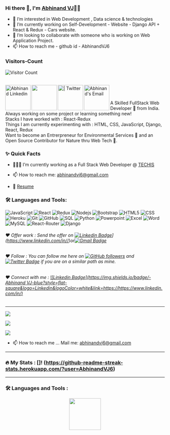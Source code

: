 ### Hi there 👋, I'm [Abhinand VJ](https://github.com/AbhinandVJ6)👨‍💻

- 👀 I’m interested in Web Development , Data science & technologies
- 🌱 I’m currently working on Self-Development -  Website - Django API + React & Redux - Cars website.
- 💞️ I’m looking to collaborate with someone who is working on Web Application Project.
- 📫 How to reach me - github id - AbhinandVJ6




### Visitors-Count
![Visitor Count](https://profile-counter.glitch.me/{AbhinandVJ6}/count.svg)   

<br/>

<a href="https://www.linkedin.com/in/abhinandvj6/">
  <img align="left" alt="Abhinand Linkedin" width="80px" src="https://img.shields.io/badge/LinkedIn-0077B5?style=for-the-badge&logo=linkedin&logoColor=white" />
</a>

<a href="add your link here">
  <img align="left" alt="" width="80px" src="https://img.shields.io/badge/Telegram-2CA5E0?style=for-the-badge&logo=telegram&logoColor=white" />
</a>

<a href="add your link here">
  <img align="left" alt=" | Twitter" width="80px" src="https://img.shields.io/badge/Twitter-1DA1F2?style=for-the-badge&logo=twitter&logoColor=white" />
</a>

<a href="abhinandvj6@gmail.com">
  <img align="left" alt="Abhinand's Email" width="80px" src="https://img.shields.io/badge/Gmail-D14836?style=for-the-badge&logo=gmail&logoColor=white" />
</a>


<br />

<br/>

<p>
A Skilled FullStack Web Developer 🚀 from India. Always working on some project or learning something new!
<br/>
Stacks I have worked with : React-Redux
<br/>  
Things I am currently experimenting with : HTML, CSS, JavaScript, Django, React, Redux
<br/>
Want to become an Entrerpreneur for Environmental Services 🌳 and an Open Source Contributor for Nature thru Web Tech 💚.
</p>


  
  
### ✨ Quick Facts

- 👨🏽‍💻 I’m currently working as a Full Stack Web Developer @ [TECHIS](https://techis.io/)

- 📫 How to reach me: abhinandvj6@gmail.com
- 📝 [Resume](https://docs.google.com/document/d/1Ca59WYa5yXrxtKArkr1udaSbvRpmdETEfZZPZ0mnTQY/edit?usp=sharing)

### 🛠️ Languages and Tools:

![JavaScript](https://img.shields.io/badge/JavaScript-F7DF1E?style=for-the-badge&logo=javascript&logoColor=black)
![React](https://img.shields.io/badge/C%2B%2B-00599C?style=for-the-badge&logo=c%2B%2B&logoColor=white)
![Redux](https://img.shields.io/badge/Redux-593D88?style=for-the-badge&logo=redux&logoColor=white)
![Nodejs](https://img.shields.io/badge/Node.js-43853D?style=for-the-badge&logo=node.js&logoColor=white)
![Bootstrap](https://img.shields.io/badge/Bootstrap-563D7C?style=for-the-badge&logo=bootstrap&logoColor=white)
![HTML5](	https://img.shields.io/badge/HTML-239120?style=for-the-badge&logo=html5&logoColor=white)
![CSS](https://img.shields.io/badge/CSS-239120?&style=for-the-badge&logo=css3&logoColor=white)
![Heroku](https://img.shields.io/badge/Heroku-430098?style=for-the-badge&logo=heroku&logoColor=white)
![Git](https://img.shields.io/badge/-Git-black?style=flat-square&logo=git)
![GitHub](https://img.shields.io/badge/-GitHub-black?style=flat-square&logo=github)
![SQL](https://img.shields.io/badge/SQLite-07405E?style=for-the-badge&logo=sqlite&logoColor=white)
![Python](https://img.shields.io/badge/Python-3776AB?style=for-the-badge&logo=python&logoColor=white)
![Powerpoint](https://img.shields.io/badge/Microsoft_PowerPoint-B7472A?style=for-the-badge&logo=microsoft-powerpoint&logoColor=white)
![Excel](https://img.shields.io/badge/Microsoft_Excel-217346?style=for-the-badge&logo=microsoft-excel&logoColor=white)
![Word](https://img.shields.io/badge/Microsoft_Word-2B579A?style=for-the-badge&logo=microsoft-word&logoColor=white)
![MySQL](https://img.shields.io/badge/MySQL-00000F?style=for-the-badge&logo=mysql&logoColor=white)
![React-Router](https://img.shields.io/badge/React_Router-CA4245?style=for-the-badge&logo=react-router&logoColor=white)
![Django](https://img.shields.io/badge/Django-092E20?style=for-the-badge&logo=django&logoColor=white)



###### ❤️ Offer work : Send the offer on [![Linkedin Badge](https://img.shields.io/badge/-Abhinand-blue?style=flat-square&logo=Linkedin&logoColor=white&link=[https://www.linkedin.com/in/sahil.linkdin//)](https://www.linkedin.com/in/abhinandvj6/)](https://www.linkedin.com/in//)or[![Gmail Badge](https://img.shields.io/badge/-abhinandvj6@gmail.com-c14438?style=flat-square&logo=Gmail&logoColor=white&link=mailto:abhinandvj6@gmail.com)](mailto:sabhinandvj6@gmail.com)


###### ❤️ Follow : You can follow me here on [![GitHub followers](https://img.shields.io/github/followers/abhinand?label=Follow&style=social)](https://github.com/AbhinandVJ6/?tab=follow) and [![Twitter Badge](https://img.shields.io/badge/-ca0f1?style=flat-square&labelColor=1ca0f1&logo=twitter&logoColor=white&link=https://twitter.com/)](https://twitter.com/) if you are on a similar path as mine.


###### ❤️ Connect with me : [![Linkedin Badge](https://img.shields.io/badge/-Abhinand VJ-blue?style=flat-square&logo=Linkedin&logoColor=white&link=https://https://www.linkedin.com/in/)]([https://www.linkedin.com/in](https://www.linkedin.com/in/abhinandvj6/))


----------------------------------------------------------

![](https://github-readme-stats.vercel.app/api?username=AbhinandVJ23&theme=blue-green)


![](https://github-readme-stats.vercel.app/api/top-langs/?username=AbhinandVJ23&theme=blue-green)


![](https://img.shields.io/badge/Maintained%3F-yes-green.svg)















- 📫 How to reach me ... Mail me: abhinandvj6@gmail.com 


---

### :fire: My Stats : []! (https://github-readme-streak-stats.herokuapp.com/?user=AbhinandVJ6)

---

### :hammer_and_wrench: Languages and Tools :

<div id="header" align="center">
  <img src="https://media.giphy.com/media/M9gbBd9nbDrOTu1Mqx/giphy.gif" width="100"/>
</div>





